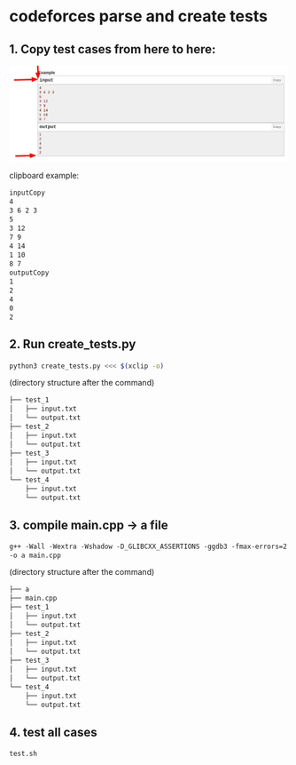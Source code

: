 # codeforces parse and create tests

## 1. Copy test cases from here to here:

![](image.jpg)

clipboard example:
```
inputCopy
4
3 6 2 3
5
3 12
7 9
4 14
1 10
8 7
outputCopy
1
2
4
0
2
```

## 2. Run create_tests.py

```bash
python3 create_tests.py <<< $(xclip -o)
```

(directory structure after the command)
```
├── test_1
│   ├── input.txt
│   └── output.txt
├── test_2
│   ├── input.txt
│   └── output.txt
├── test_3
│   ├── input.txt
│   └── output.txt
└── test_4
    ├── input.txt
    └── output.txt
```

## 3. compile main.cpp -> a file
```
g++ -Wall -Wextra -Wshadow -D_GLIBCXX_ASSERTIONS -ggdb3 -fmax-errors=2 -o a main.cpp
```

(directory structure after the command)
```
├── a
├── main.cpp
├── test_1
│   ├── input.txt
│   └── output.txt
├── test_2
│   ├── input.txt
│   └── output.txt
├── test_3
│   ├── input.txt
│   └── output.txt
└── test_4
    ├── input.txt
    └── output.txt
```

## 4. test all cases

```bash
test.sh
```
